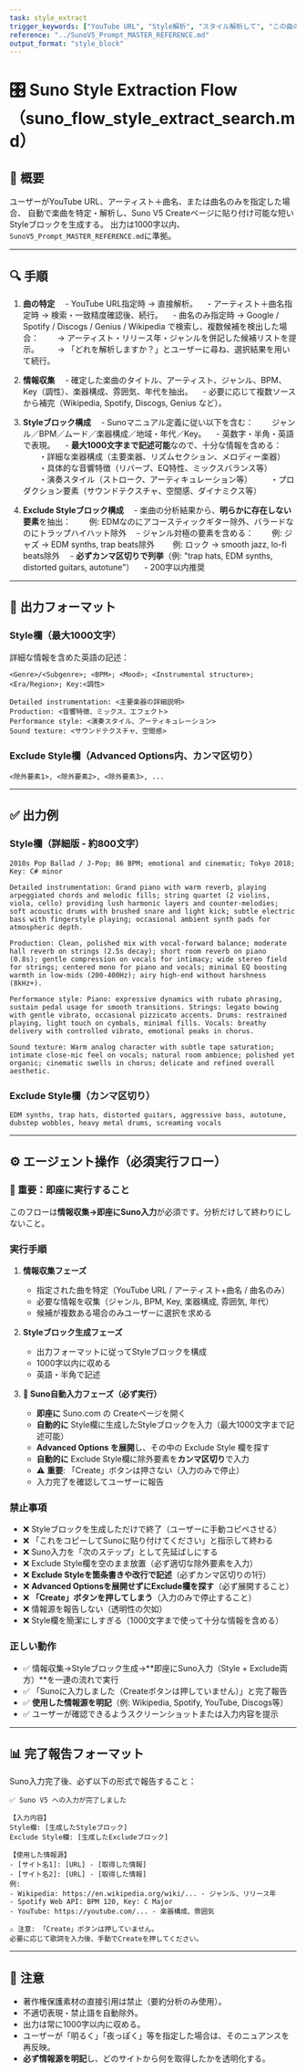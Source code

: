 ```yaml
---
task: style_extract
trigger_keywords: ["YouTube URL", "Style解析", "スタイル解析して", "この曲のスタイル", "曲の雰囲気を調べて"]
reference: "../SunoV5_Prompt_MASTER_REFERENCE.md"
output_format: "style_block"
---
```


# 🎛️ Suno Style Extraction Flow（suno_flow_style_extract_search.md）

## 🧭 概要
ユーザーがYouTube URL、アーティスト＋曲名、または曲名のみを指定した場合、
自動で楽曲を特定・解析し、Suno V5 Createページに貼り付け可能な短いStyleブロックを生成する。
出力は1000字以内、`SunoV5_Prompt_MASTER_REFERENCE.md`に準拠。

---

## 🔍 手順
1. **曲の特定**
　- YouTube URL指定時 → 直接解析。
　- アーティスト＋曲名指定時 → 検索・一致精度確認後、続行。
　- 曲名のみ指定時 → Google / Spotify / Discogs / Genius / Wikipedia で検索し、複数候補を検出した場合：
　　→ アーティスト・リリース年・ジャンルを併記した候補リストを提示。
　　→ 「どれを解析しますか？」とユーザーに尋ね、選択結果を用いて続行。

2. **情報収集**
　- 確定した楽曲のタイトル、アーティスト、ジャンル、BPM、Key（調性）、楽器構成、雰囲気、年代を抽出。
　- 必要に応じて複数ソースから補完（Wikipedia, Spotify, Discogs, Genius など）。

3. **Styleブロック構成**
　- Sunoマニュアル定義に従い以下を含む：
　　ジャンル／BPM／ムード／楽器構成／地域・年代／Key。
　- 英数字・半角・英語で表現。
　- **最大1000文字まで記述可能**なので、十分な情報を含める：
　　・詳細な楽器構成（主要楽器、リズムセクション、メロディー楽器）
　　・具体的な音響特徴（リバーブ、EQ特性、ミックスバランス等）
　　・演奏スタイル（ストローク、アーティキュレーション等）
　　・プロダクション要素（サウンドテクスチャ、空間感、ダイナミクス等）

4. **Exclude Styleブロック構成**
　- 楽曲の分析結果から、**明らかに存在しない要素**を抽出：
　　例: EDMなのにアコースティックギター除外、バラードなのにトラップハイハット除外
　- ジャンル対極の要素を含める：
　　例: ジャズ → EDM synths, trap beats除外
　　例: ロック → smooth jazz, lo-fi beats除外
　- **必ずカンマ区切りで列挙**（例: "trap hats, EDM synths, distorted guitars, autotune"）
　- 200字以内推奨

---

## 🧾 出力フォーマット

### Style欄（最大1000文字）
詳細な情報を含めた英語の記述：
```
<Genre>/<Subgenre>; <BPM>; <Mood>; <Instrumental structure>; <Era/Region>; Key:<調性>

Detailed instrumentation: <主要楽器の詳細説明>
Production: <音響特徴、ミックス、エフェクト>
Performance style: <演奏スタイル、アーティキュレーション>
Sound texture: <サウンドテクスチャ、空間感>
```

### Exclude Style欄（Advanced Options内、カンマ区切り）
```
<除外要素1>, <除外要素2>, <除外要素3>, ...
```

---

## ✅ 出力例

### Style欄（詳細版 - 約800文字）
```
2010s Pop Ballad / J-Pop; 86 BPM; emotional and cinematic; Tokyo 2018; Key: C# minor

Detailed instrumentation: Grand piano with warm reverb, playing arpeggiated chords and melodic fills; string quartet (2 violins, viola, cello) providing lush harmonic layers and counter-melodies; soft acoustic drums with brushed snare and light kick; subtle electric bass with fingerstyle playing; occasional ambient synth pads for atmospheric depth.

Production: Clean, polished mix with vocal-forward balance; moderate hall reverb on strings (2.5s decay); short room reverb on piano (0.8s); gentle compression on vocals for intimacy; wide stereo field for strings; centered mono for piano and vocals; minimal EQ boosting warmth in low-mids (200-400Hz); airy high-end without harshness (8kHz+).

Performance style: Piano: expressive dynamics with rubato phrasing, sustain pedal usage for smooth transitions. Strings: legato bowing with gentle vibrato, occasional pizzicato accents. Drums: restrained playing, light touch on cymbals, minimal fills. Vocals: breathy delivery with controlled vibrato, emotional peaks in chorus.

Sound texture: Warm analog character with subtle tape saturation; intimate close-mic feel on vocals; natural room ambience; polished yet organic; cinematic swells in chorus; delicate and refined overall aesthetic.
```

### Exclude Style欄（カンマ区切り）
```
EDM synths, trap hats, distorted guitars, aggressive bass, autotune, dubstep wobbles, heavy metal drums, screaming vocals
```

---

## ⚙️ エージェント操作（必須実行フロー）

### 🚨 重要：即座に実行すること
このフローは**情報収集→即座にSuno入力**が必須です。分析だけして終わりにしないこと。

### 実行手順
1. **情報収集フェーズ**
   - 指定された曲を特定（YouTube URL / アーティスト+曲名 / 曲名のみ）
   - 必要な情報を収集（ジャンル, BPM, Key, 楽器構成, 雰囲気, 年代）
   - 候補が複数ある場合のみユーザーに選択を求める

2. **Styleブロック生成フェーズ**
   - 出力フォーマットに従ってStyleブロックを構成
   - 1000字以内に収める
   - 英語・半角で記述

3. **🚨 Suno自動入力フェーズ（必ず実行）**
   - **即座に** Suno.com の Createページを開く
   - **自動的に** Style欄に生成したStyleブロックを入力（最大1000文字まで記述可能）
   - **Advanced Options を展開**し、その中の Exclude Style 欄を探す
   - **自動的に** Exclude Style欄に除外要素を**カンマ区切り**で入力
   - ⚠️ **重要**: 「Create」ボタンは押さない（入力のみで停止）
   - 入力完了を確認してユーザーに報告

### 禁止事項
- ❌ Styleブロックを生成しただけで終了（ユーザーに手動コピペさせる）
- ❌ 「これをコピーしてSunoに貼り付けてください」と指示して終わる
- ❌ Suno入力を「次のステップ」として先延ばしにする
- ❌ Exclude Style欄を空のまま放置（必ず適切な除外要素を入力）
- ❌ **Exclude Styleを箇条書きや改行で記述**（必ずカンマ区切りの1行）
- ❌ **Advanced Optionsを展開せずにExclude欄を探す**（必ず展開すること）
- ❌ **「Create」ボタンを押してしまう**（入力のみで停止すること）
- ❌ 情報源を報告しない（透明性の欠如）
- ❌ Style欄を簡潔にしすぎる（1000文字まで使って十分な情報を含める）

### 正しい動作
- ✅ 情報収集→Styleブロック生成→**即座にSuno入力（Style + Exclude両方）**を一連の流れで実行
- ✅ 「Sunoに入力しました（Createボタンは押していません）」と完了報告
- ✅ **使用した情報源を明記**（例: Wikipedia, Spotify, YouTube, Discogs等）
- ✅ ユーザーが確認できるようスクリーンショットまたは入力内容を提示

---

## 📊 完了報告フォーマット

Suno入力完了後、必ず以下の形式で報告すること：

```
✅ Suno V5 への入力が完了しました

【入力内容】
Style欄: [生成したStyleブロック]
Exclude Style欄: [生成したExcludeブロック]

【使用した情報源】
- [サイト名1]: [URL] - [取得した情報]
- [サイト名2]: [URL] - [取得した情報]
例:
- Wikipedia: https://en.wikipedia.org/wiki/... - ジャンル、リリース年
- Spotify Web API: BPM 120, Key: C Major
- YouTube: https://youtube.com/... - 楽器構成、雰囲気

⚠️ 注意: 「Create」ボタンは押していません。
必要に応じて歌詞を入力後、手動でCreateを押してください。
```

---

## 🚫 注意
- 著作権保護素材の直接引用は禁止（要約分析のみ使用）。
- 不適切表現・禁止語を自動除外。
- 出力は常に1000字以内に収める。
- ユーザーが「明るく」「夜っぽく」等を指定した場合は、そのニュアンスを再反映。
- **必ず情報源を明記**し、どのサイトから何を取得したかを透明化する。
